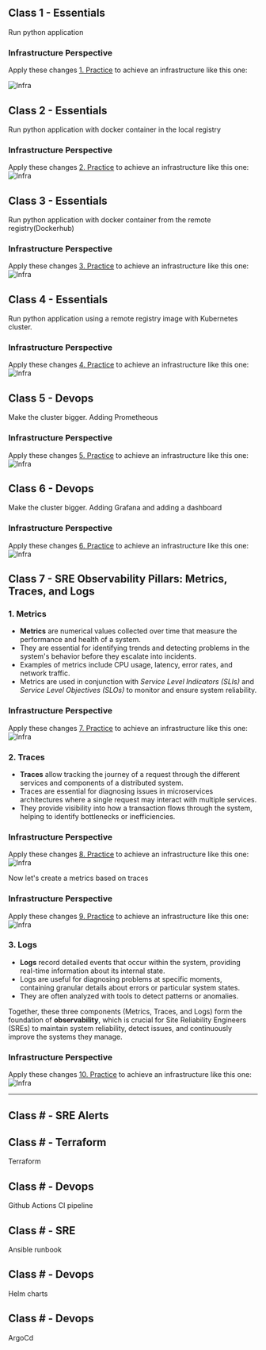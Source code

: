 ## Class 1 - Essentials
Run python application 

### Infrastructure Perspective
Apply these changes [1. Practice](./exercises/exercise1/) to achieve an infrastructure like this one:

![Infra](exercises/exercise1/Infra.png)

## Class 2 - Essentials
Run python application with docker container in the local registry

### Infrastructure Perspective
Apply these changes [2. Practice](./exercises/exercise2/) to achieve an infrastructure like this one:
![Infra](exercises/exercise2/Infra.png)

## Class 3 - Essentials
Run python application with docker container from the remote registry(Dockerhub)

### Infrastructure Perspective
Apply these changes [3. Practice](./exercises/exercise3/) to achieve an infrastructure like this one:
![Infra](exercises/exercise3/Infra.png)

## Class 4 - Essentials
Run python application using a remote registry image with Kubernetes cluster.

### Infrastructure Perspective
Apply these changes [4. Practice](./exercises/exercise4/) to achieve an infrastructure like this one:
![Infra](exercises/exercise4/Infra.png)

## Class 5 - Devops
Make the cluster bigger. Adding Prometheous

### Infrastructure Perspective
Apply these changes [5. Practice](./exercises/exercise5/) to achieve an infrastructure like this one:
![Infra](exercises/exercise5/Infra.png)

## Class 6 - Devops
Make the cluster bigger. Adding Grafana and adding a dashboard

### Infrastructure Perspective
Apply these changes [6. Practice](./exercises/exercise6/) to achieve an infrastructure like this one:
![Infra](exercises/exercise6/Infra.png)

## Class 7 - SRE Observability Pillars: Metrics, Traces, and Logs

### 1. Metrics
- **Metrics** are numerical values collected over time that measure the performance and health of a system.
- They are essential for identifying trends and detecting problems in the system's behavior before they escalate into incidents.
- Examples of metrics include CPU usage, latency, error rates, and network traffic.
- Metrics are used in conjunction with *Service Level Indicators (SLIs)* and *Service Level Objectives (SLOs)* to monitor and ensure system reliability.

### Infrastructure Perspective
Apply these changes [7. Practice](./exercises/exercise7/) to achieve an infrastructure like this one:
![Infra](exercises/exercise7/Infra.png)

### 2. Traces
- **Traces** allow tracking the journey of a request through the different services and components of a distributed system.
- Traces are essential for diagnosing issues in microservices architectures where a single request may interact with multiple services.
- They provide visibility into how a transaction flows through the system, helping to identify bottlenecks or inefficiencies.

### Infrastructure Perspective
Apply these changes [8. Practice](./exercises/exercise8/) to achieve an infrastructure like this one:
![Infra](exercises/exercise8/Infra.png)

Now let's create a metrics based on traces

### Infrastructure Perspective
Apply these changes [9. Practice](./exercises/exercise9/) to achieve an infrastructure like this one:
![Infra](exercises/exercise9/Infra.png)

### 3. Logs
- **Logs** record detailed events that occur within the system, providing real-time information about its internal state.
- Logs are useful for diagnosing problems at specific moments, containing granular details about errors or particular system states.
- They are often analyzed with tools to detect patterns or anomalies.

Together, these three components (Metrics, Traces, and Logs) form the foundation of **observability**, which is crucial for Site Reliability Engineers (SREs) to maintain system reliability, detect issues, and continuously improve the systems they manage.

### Infrastructure Perspective
Apply these changes [10. Practice](./exercises/exercise10/) to achieve an infrastructure like this one:
![Infra](exercises/exercise10/Infra.png)







------------------------------------------------------------------------------------------------------------------------------------------------------------------------

## Class # - SRE Alerts

## Class # - Terraform
Terraform


## Class # - Devops
Github Actions CI pipeline

## Class # - SRE
Ansible runbook

## Class # - Devops
Helm charts

## Class # - Devops
ArgoCd

